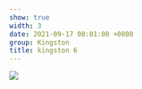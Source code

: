 ```yaml
---
show: true
width: 3
date: 2021-09-17 00:01:00 +0800
group: Kingston
title: kingston 6
---
```

<div>
<a href="/assets/images/photos/kingston/20231218-DSC00039.jpg" target="_blank">
    <img data-src="/assets/images/photos/kingston/20231218-DSC00039.jpg" class="lazy w-100 rounded-xl" src="{{ '/assets/images/empty_300x200.png' | relative_url }}">
</a>
</div>
